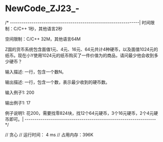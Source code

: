 # NewCode_ZJ23_-
/* ------------------------------------------------------------------|
时间限制：C/C++ 1秒，其他语言2秒

空间限制：C/C++ 32M，其他语言64M

Z国的货币系统包含面值1元、4元、16元、64元共计4种硬币，以及面值1024元的纸币。现在小Y使用1024元的纸币购买了一件价值为的商品，请问最少他会收到多少硬币？

输入描述:
一行，包含一个数N。

输出描述:
一行，包含一个数，表示最少收到的硬币数。

输入例子1:
200

输出例子1:
17

例子说明1:
花200，需要找零824块，找12个64元硬币，3个16元硬币，2个4元硬币即可。|
-------------------------------------------------------------------*/

//  贪心
//  运行时间： 4 ms
//  占用内存：396K
